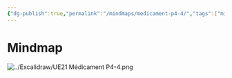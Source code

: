 ```yaml
---
{"dg-publish":true,"permalink":"/mindmaps/medicament-p4-4/","tags":["mindmaps"],"noteIcon":"2"}
---
```


# Mindmap
![../Excalidraw/UE21 Médicament P4-4.png](/img/user/Excalidraw/UE21%20M%C3%A9dicament%20P4-4.png)

